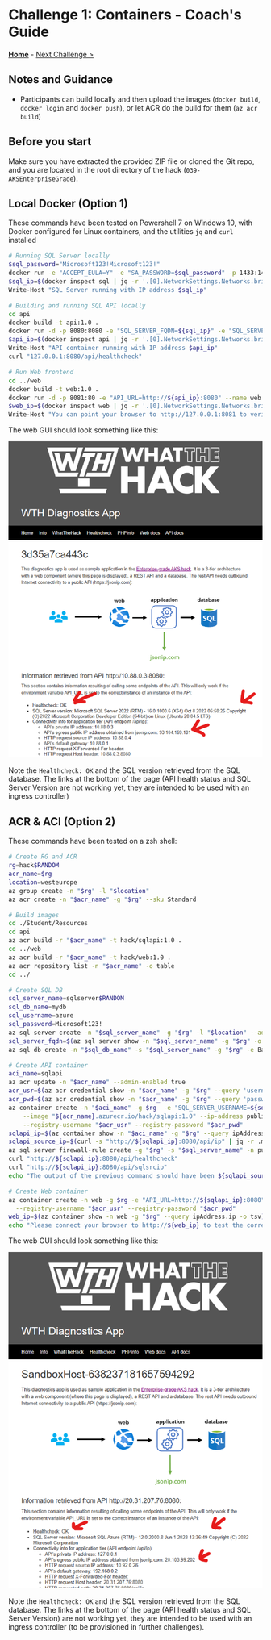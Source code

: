# Challenge 1: Containers - Coach's Guide

**[Home](./README.md)** - [Next Challenge >](./02-aks_private.md)

## Notes and Guidance

* Participants can build locally and then upload the images (`docker build`, `docker login` and `docker push`), or let ACR do the build for them (`az acr build`)

## Before you start

Make sure you have extracted the provided ZIP file or cloned the Git repo, and you are located in the root directory of the hack (`039-AKSEnterpriseGrade`).

## Local Docker (Option 1)

These commands have been tested on Powershell 7 on Windows 10, with Docker configured for Linux containers, and the utilities `jq` and `curl` installed

```bash
# Running SQL Server locally
$sql_password="Microsoft123!Microsoft123!"
docker run -e "ACCEPT_EULA=Y" -e "SA_PASSWORD=$sql_password" -p 1433:1433 --name sql -d mcr.microsoft.com/mssql/server:latest
$sql_ip=$(docker inspect sql | jq -r '.[0].NetworkSettings.Networks.bridge.IPAddress')
Write-Host "SQL Server running with IP address $sql_ip"
```

```bash
# Building and running SQL API locally
cd api
docker build -t api:1.0 .
docker run -d -p 8080:8080 -e "SQL_SERVER_FQDN=${sql_ip}" -e "SQL_SERVER_USERNAME=sa" -e "SQL_SERVER_PASSWORD=${sql_password}" --name api api:1.0
$api_ip=$(docker inspect api | jq -r '.[0].NetworkSettings.Networks.bridge.IPAddress')
Write-Host "API container running with IP address $api_ip"
curl "127.0.0.1:8080/api/healthcheck"
```

```bash
# Run Web frontend
cd ../web
docker build -t web:1.0 .
docker run -d -p 8081:80 -e "API_URL=http://${api_ip}:8080" --name web web:1.0
$web_ip=$(docker inspect web | jq -r '.[0].NetworkSettings.Networks.bridge.IPAddress')
Write-Host "You can point your browser to http://127.0.0.1:8081 to verify the app"
```

The web GUI should look something like this:

![](images/docker_web.png)

Note the `Healthcheck: OK` and the SQL version retrieved from the SQL database. The links at the bottom of the page (API health status and SQL Server Version are not working yet, they are intended to be used with an ingress controller)

## ACR & ACI (Option 2)

These commands have been tested on a zsh shell:

```bash
# Create RG and ACR
rg=hack$RANDOM
acr_name=$rg
location=westeurope
az group create -n "$rg" -l "$location"
az acr create -n "$acr_name" -g "$rg" --sku Standard
```

```bash
# Build images
cd ./Student/Resources
cd api
az acr build -r "$acr_name" -t hack/sqlapi:1.0 .
cd ../web
az acr build -r "$acr_name" -t hack/web:1.0 .
az acr repository list -n "$acr_name" -o table
cd ../
```

```bash
# Create SQL DB
sql_server_name=sqlserver$RANDOM
sql_db_name=mydb
sql_username=azure
sql_password=Microsoft123!
az sql server create -n "$sql_server_name" -g "$rg" -l "$location" --admin-user "$sql_username" --admin-password "$sql_password"
sql_server_fqdn=$(az sql server show -n "$sql_server_name" -g "$rg" -o tsv --query fullyQualifiedDomainName)
az sql db create -n "$sql_db_name" -s "$sql_server_name" -g "$rg" -e Basic -c 5 --no-wait
```

```bash
# Create API container
aci_name=sqlapi
az acr update -n "$acr_name" --admin-enabled true
acr_usr=$(az acr credential show -n "$acr_name" -g "$rg" --query 'username' -o tsv)
acr_pwd=$(az acr credential show -n "$acr_name" -g "$rg" --query 'passwords[0].value' -o tsv)
az container create -n "$aci_name" -g $rg  -e "SQL_SERVER_USERNAME=${sql_username}" "SQL_SERVER_PASSWORD=${sql_password}" "SQL_SERVER_FQDN=${sql_server_fqdn}" \
    --image "${acr_name}.azurecr.io/hack/sqlapi:1.0" --ip-address public --ports 8080 \
    --registry-username "$acr_usr" --registry-password "$acr_pwd"
sqlapi_ip=$(az container show -n "$aci_name" -g "$rg" --query ipAddress.ip -o tsv)
sqlapi_source_ip=$(curl -s "http://${sqlapi_ip}:8080/api/ip" | jq -r .my_public_ip)
az sql server firewall-rule create -g "$rg" -s "$sql_server_name" -n public_sqlapi_aci-source --start-ip-address "$sqlapi_source_ip" --end-ip-address "$sqlapi_source_ip"
curl "http://${sqlapi_ip}:8080/api/healthcheck"
curl "http://${sqlapi_ip}:8080/api/sqlsrcip"
echo "The output of the previous command should have been ${sqlapi_source_ip}"
```

```bash
# Create Web container
az container create -n web -g $rg -e "API_URL=http://${sqlapi_ip}:8080" --image "${acr_name}.azurecr.io/hack/web:1.0" --ip-address public --ports 80 \
  --registry-username "$acr_usr" --registry-password "$acr_pwd"
web_ip=$(az container show -n web -g "$rg" --query ipAddress.ip -o tsv)
echo "Please connect your browser to http://${web_ip} to test the correct deployment"
```

The web GUI should look something like this:

![](images/aci_web.png)

Note the `Healthcheck: OK` and the SQL version retrieved from the SQL database. The links at the bottom of the page (API health status and SQL Server Version) are not working yet, they are intended to be used with an ingress controller (to be provisioned in further challenges).
